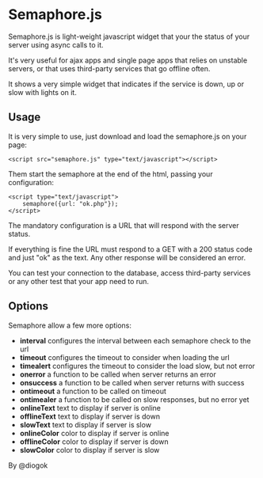 # Semaphore.js

Semaphore.js is light-weight javascript widget that your the status of your server using async calls to it.

It's very useful for ajax apps and single page apps that relies on unstable servers, or that uses third-party services that go offline often.

It shows a very simple widget that indicates if the service is down, up or slow with lights on it.

## Usage

It is very simple to use, just download and load the semaphore.js on your page:

    <script src="semaphore.js" type="text/javascript"></script>

Them start the semaphore at the end of the html, passing your configuration:

    <script type="text/javascript">
        semaphore({url: "ok.php"});
    </script>

The mandatory configuration is a URL that will respond with the server status. 

If everything is fine the URL must respond to a GET with a 200 status code and just "ok" as the text. Any other response will be considered an error.

You can test your connection to the database, access third-party services or any other test that your app need to run.

## Options

Semaphore allow a few more options:

- **interval** configures the interval between each semaphore check to the url
- **timeout** configures the timeout to consider when loading the url
- **timealert** configures the timeout to consider the load slow, but not error
- **onerror** a function to be called when server returns an error
- **onsuccess** a function to be called when server returns with success
- **ontimeout** a function to be called on timeout
- **ontimealer** a function to be called on slow responses, but no error yet
- **onlineText** text to display if server is online
- **offlineText** text to display if server is down
- **slowText** text to display if server is slow
- **onlineColor** color to display if server is online
- **offlineColor** color to display if server is down
- **slowColor** color to display if server is slow

By @diogok
